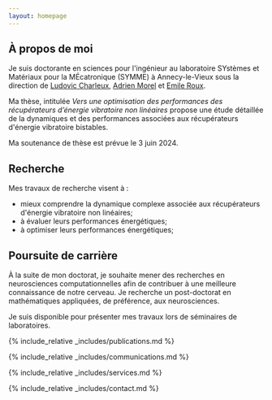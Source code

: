 ```yaml
---
layout: homepage
---
```


## À propos de moi

Je suis doctorante en sciences pour l'ingénieur au laboratoire SYstèmes et Matériaux pour la MÉcatronique (SYMME) à Annecy-le-Vieux sous la direction de [Ludovic Charleux](https://www.researchgate.net/profile/Ludovic-Charleux), [Adrien Morel](https://www.researchgate.net/profile/Adrien-Morel-2) et [Emile Roux](https://emilerouxsmb.github.io/).

Ma thèse, intitulée *Vers une optimisation des performances des récupérateurs d’énergie vibratoire non linéaires* propose une étude détaillée de la dynamiques et des performances associées aux récupérateurs d'énergie vibratoire bistables.

Ma soutenance de thèse est prévue le 3 juin 2024.

## Recherche

Mes travaux de recherche visent à :

- mieux comprendre la dynamique complexe associée aux récupérateurs d'énergie vibratoire non linéaires; 
- à évaluer leurs performances énergétiques;
- à optimiser leurs performances énergétiques;

## Poursuite de carrière

À la suite de mon doctorat, je souhaite mener des recherches en neurosciences computationnelles afin de contribuer à une meilleure connaissance de notre cerveau.
Je recherche un post-doctorat en mathématiques appliquées, de préférence, aux neurosciences. 

Je suis disponible pour présenter mes travaux lors de séminaires de laboratoires.

{% include_relative _includes/publications.md %}

{% include_relative _includes/communications.md %}

{% include_relative _includes/services.md %}

{% include_relative _includes/contact.md %}

